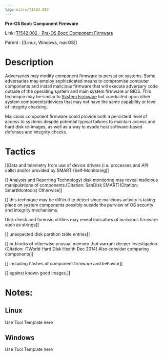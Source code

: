 ```yaml
---
tag: mitre/T1542.002
---
```


**Pre-OS Boot: Component Firmware**

Link: [T1542.002 - Pre-OS Boot: Component Firmware](https://attack.mitre.org/techniques/T1542/002)

Parent : [[Linux, Windows, macOS]]


# Description

Adversaries may modify component firmware to persist on systems. Some adversaries may employ sophisticated means to compromise computer components and install malicious firmware that will execute adversary code outside of the operating system and main system firmware or BIOS. This technique may be similar to [System Firmware](https://attack.mitre.org/techniques/T1542/001) but conducted upon other system components/devices that may not have the same capability or level of integrity checking.

Malicious component firmware could provide both a persistent level of access to systems despite potential typical failures to maintain access and hard disk re-images, as well as a way to evade host software-based defenses and integrity checks.

# Tactics


[[Data and telemetry from use of device drivers (i.e. processes and API calls) and/or provided by SMART (Self-Monitoring]]

[[ Analysis and Reporting Technology) disk monitoring may reveal malicious manipulations of components.(Citation: SanDisk SMART)(Citation: SmartMontools) Otherwise]]

[[ this technique may be difficult to detect since malicious activity is taking place on system components possibly outside the purview of OS security and integrity mechanisms.

Disk check and forensic utilities may reveal indicators of malicious firmware such as strings]]

[[ unexpected disk partition table entries]]

[[ or blocks of otherwise unusual memory that warrant deeper investigation.(Citation: ITWorld Hard Disk Health Dec 2014) Also consider comparing components]]

[[ including hashes of component firmware and behavior]]

[[ against known good images.]]


# Notes:

## Linux

Use Tool Template here

## Windows

Use Tool Template here